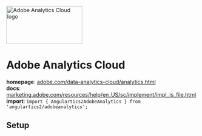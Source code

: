 <img 
    src="../../../assets/svg/adobeanalytics.svg" 
    alt="Adobe Analytics Cloud logo"
    height="100px"
    width="200px" />

# Adobe Analytics Cloud
__homepage__: [adobe.com/data-analytics-cloud/analytics.html](http://www.adobe.com/data-analytics-cloud/analytics.html)  
__docs__: [marketing.adobe.com/resources/help/en_US/sc/implement/impl_js_file.html](https://marketing.adobe.com/resources/help/en_US/sc/implement/impl_js_file.html)  
__import__: `import { Angulartics2AdobeAnalytics } from 'angulartics2/adobeanalytics';`  

## Setup
